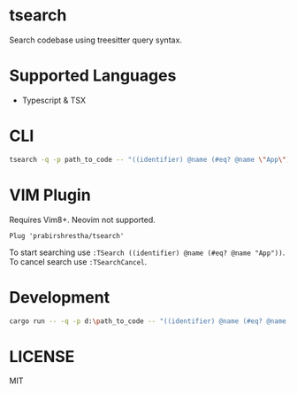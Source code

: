 # tsearch

Search codebase using treesitter query syntax.

# Supported Languages

* Typescript & TSX

# CLI

```sh
tsearch -q -p path_to_code -- "((identifier) @name (#eq? @name \"App\"))"
```

# VIM Plugin

Requires Vim8+. Neovim not supported.

```vim
Plug 'prabirshrestha/tsearch'
```

To start searching use `:TSearch ((identifier) @name (#eq? @name "App"))`.
To cancel search use `:TSearchCancel`.

# Development

```sh
cargo run -- -q -p d:\path_to_code -- "((identifier) @name (#eq? @name \"App\"))"
```

# LICENSE

MIT

